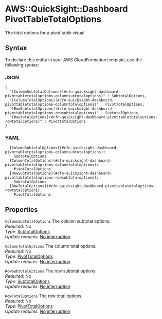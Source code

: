 # AWS::QuickSight::Dashboard PivotTableTotalOptions<a name="aws-properties-quicksight-dashboard-pivottabletotaloptions"></a>

The total options for a pivot table visual\.

## Syntax<a name="aws-properties-quicksight-dashboard-pivottabletotaloptions-syntax"></a>

To declare this entity in your AWS CloudFormation template, use the following syntax:

### JSON<a name="aws-properties-quicksight-dashboard-pivottabletotaloptions-syntax.json"></a>

```
{
  "[ColumnSubtotalOptions](#cfn-quicksight-dashboard-pivottabletotaloptions-columnsubtotaloptions)" : SubtotalOptions,
  "[ColumnTotalOptions](#cfn-quicksight-dashboard-pivottabletotaloptions-columntotaloptions)" : PivotTotalOptions,
  "[RowSubtotalOptions](#cfn-quicksight-dashboard-pivottabletotaloptions-rowsubtotaloptions)" : SubtotalOptions,
  "[RowTotalOptions](#cfn-quicksight-dashboard-pivottabletotaloptions-rowtotaloptions)" : PivotTotalOptions
}
```

### YAML<a name="aws-properties-quicksight-dashboard-pivottabletotaloptions-syntax.yaml"></a>

```
  [ColumnSubtotalOptions](#cfn-quicksight-dashboard-pivottabletotaloptions-columnsubtotaloptions):
    SubtotalOptions
  [ColumnTotalOptions](#cfn-quicksight-dashboard-pivottabletotaloptions-columntotaloptions):
    PivotTotalOptions
  [RowSubtotalOptions](#cfn-quicksight-dashboard-pivottabletotaloptions-rowsubtotaloptions):
    SubtotalOptions
  [RowTotalOptions](#cfn-quicksight-dashboard-pivottabletotaloptions-rowtotaloptions):
    PivotTotalOptions
```

## Properties<a name="aws-properties-quicksight-dashboard-pivottabletotaloptions-properties"></a>

`ColumnSubtotalOptions` <a name="cfn-quicksight-dashboard-pivottabletotaloptions-columnsubtotaloptions"></a>
The column subtotal options\.  
_Required_: No  
_Type_: [SubtotalOptions](aws-properties-quicksight-dashboard-subtotaloptions.md)  
_Update requires_: [No interruption](https://docs.aws.amazon.com/AWSCloudFormation/latest/UserGuide/using-cfn-updating-stacks-update-behaviors.html#update-no-interrupt)

`ColumnTotalOptions` <a name="cfn-quicksight-dashboard-pivottabletotaloptions-columntotaloptions"></a>
The column total options\.  
_Required_: No  
_Type_: [PivotTotalOptions](aws-properties-quicksight-dashboard-pivottotaloptions.md)  
_Update requires_: [No interruption](https://docs.aws.amazon.com/AWSCloudFormation/latest/UserGuide/using-cfn-updating-stacks-update-behaviors.html#update-no-interrupt)

`RowSubtotalOptions` <a name="cfn-quicksight-dashboard-pivottabletotaloptions-rowsubtotaloptions"></a>
The row subtotal options\.  
_Required_: No  
_Type_: [SubtotalOptions](aws-properties-quicksight-dashboard-subtotaloptions.md)  
_Update requires_: [No interruption](https://docs.aws.amazon.com/AWSCloudFormation/latest/UserGuide/using-cfn-updating-stacks-update-behaviors.html#update-no-interrupt)

`RowTotalOptions` <a name="cfn-quicksight-dashboard-pivottabletotaloptions-rowtotaloptions"></a>
The row total options\.  
_Required_: No  
_Type_: [PivotTotalOptions](aws-properties-quicksight-dashboard-pivottotaloptions.md)  
_Update requires_: [No interruption](https://docs.aws.amazon.com/AWSCloudFormation/latest/UserGuide/using-cfn-updating-stacks-update-behaviors.html#update-no-interrupt)
